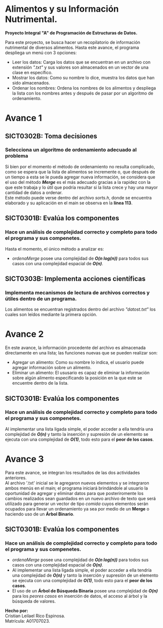# Alimentos y su Información Nutrimental.
**Proyecto Integral "A" de Programación de Estructuras de Datos.**  

Para este proyecto, se busca hacer un recopilatorio de información nutrimental de diversos alimentos.
Hasta este avance, el programa despliega un menú con 3 opciones:   
* Leer los datos: Carga los datos que se encuentran en un archivo con extensión *".txt"* y sus valores son almacenados en un vector de una clase en específico.
* Mostrar los datos: Como su nombre lo dice, muestra los datos que han sido almacenados.
* Ordenar los nombres: Ordena los nombres de los alimentos y despliega la lista con los nombres antes y después de pasar por un algoritmo de ordenamiento.   

# Avance 1

## SICT0302B: Toma decisiones

### Selecciona un algoritmo de ordenamiento adecuado al problema
Si bien por el momento el método de ordenamiento no resulta complicado, como se espera que la lista de alimentos se incremente o, que después de un tiempo a esta se le pueda agregar nueva información, se considera que el uso del método ***Merge*** es el más adecuado gracias a la rapidez con la que este trabaja y lo útil que podría resultar si la lista crece y hay una mayor cantidad de datos a ordenar.   
Este método puede verse dentro del archivo *sorts.h*, donde se encuentra elaborado y su aplicación en el main se observa en la **línea 113**.   

## SICT0301B: Evalúa los componentes

### Hace un análisis de complejidad correcto y completo para todo el programa y sus compenetes.
Hasta el momento, el único método a analizar es:   
* *ordenaMerge* posee una complejidad de ***O(n log(n))*** para todos sus casos con una complejidad espacial de ***O(n)***.   

## SICT0303B: Implementa acciones científicas

### Implementa mecanismos de lectura de archivos correctos y útiles dentro de un programa.   
Los alimentos se encuentran registrados dentro del archivo *"datost.txt"* los cuales son leídos mediante la primera opción.   

# Avance 2   

En este avance, la información procedente del archivo es almacenada directamente en una lista; las funciones nuevas que se pueden realizar son:   
* Agregar un alimento: Como su nombre lo indica, el usuario puede agregar información sobre un alimento.
* Eliminar un alimento: El ususario es capaz de eliminar la información sobre algún alimento especificando la posición en la que este se encuentre dentro de la lista.   


## SICT0301B: Evalúa los componentes

### Hace un análisis de complejidad correcto y completo para todo el programa y sus compenetes.
Al implementar una lista ligada simple, el poder acceder a ella tendría una complejidad de ***O(n)*** y tanto la inserción y supresión de un elemento se ejecuta con una complejidad de ***O(1)***, todo esto para el **peor de los casos**.

# Avance 3

Para este avance, se integran los resultados de las dos actividades anteriores.   
Al archivo '.txt' inicial se le agregaron nuevos elementos y se integraron ambos menús en el main; el programa iniciará brindándole al usuario la oportunidad de agregar y eliminar datos para que posteriromente los cambios realizados sean guardados en un nuevo archivo de texto que será utilizado para generar un vector de tipo *comida* cuyos elementos serán ocupados para llevar un ordenamiento ya sea por medio de un **Merge** o haciendo uso de un **Árbol Binario**.  

## SICT0301B: Evalúa los componentes

### Hace un análisis de complejidad correcto y completo para todo el programa y sus compenetes.
* *ordenaMerge* posee una complejidad de ***O(n log(n))*** para todos sus casos con una complejidad espacial de ***O(n)***.
* Al implementar una lista ligada simple, el poder acceder a ella tendría una complejidad de ***O(n)*** y tanto la inserción y supresión de un elemento se ejecuta con una complejidad de ***O(1)***, todo esto para el **peor de los casos**.
* El uso de un **Árbol de Búsqueda Binaria** posee una complejidad de ***O(n)*** para los *peores casos* en inserción de datos, el acceso al árbol y la búsqueda de valores.   


**Hecho por:**  
Cristian Leilael Rico Espinosa.  
Matrícula: A01707023.

